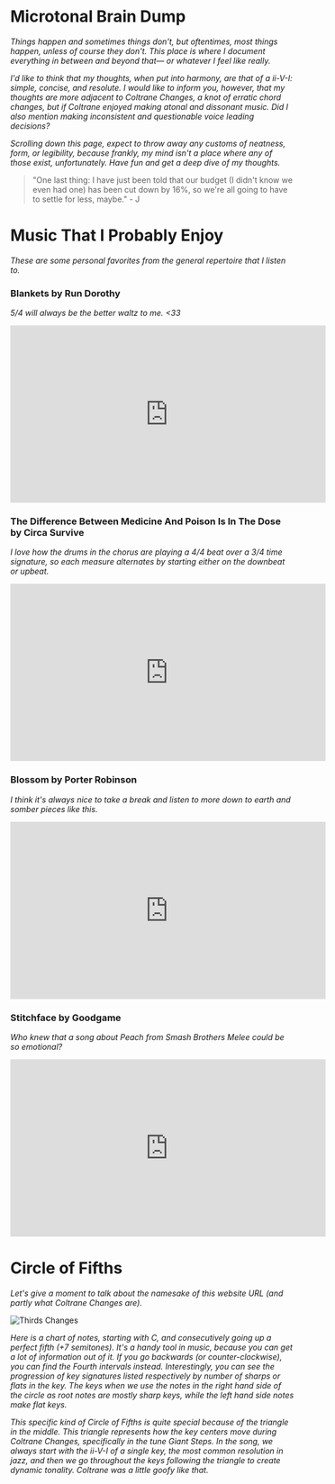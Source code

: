 
# Microtonal Brain Dump

*Things happen and sometimes things don't, but oftentimes, most things happen, unless of course they don't. This place is where I document everything in between and beyond that— or whatever I feel like really.*

*I'd like to think that my thoughts, when put into harmony, are that of a ii-V-I: simple, concise, and resolute. I would like to inform you, however, that my thoughts are more adjacent to Coltrane Changes, a knot of erratic chord changes, but if Coltrane enjoyed making atonal and dissonant music. Did I also mention making inconsistent and questionable voice leading decisions?*

*Scrolling down this page, expect to throw away any customs of neatness, form, or legibility, because frankly, my mind isn't a place where any of those exist, unfortunately. Have fun and get a deep dive of my thoughts.*

> "One last thing: I have just been told that our budget (I didn't know we even had one) has been cut down by 16%, so we're all going to have to settle for less, maybe." - J


# Music That I Probably Enjoy


*These are some personal favorites from the general repertoire that I listen to.*



### Blankets by Run Dorothy

*5/4 will always be the better waltz to me. <33*

<iframe width="560" height="315" src="https://www.youtube.com/embed/MAZ_rFtH4XI" title="YouTube video player" frameborder="0" allow="accelerometer; autoplay; clipboard-write; encrypted-media; gyroscope; picture-in-picture" allowfullscreen></iframe>

### The Difference Between Medicine And Poison Is In The Dose by Circa Survive

*I love how the drums in the chorus are playing a 4/4 beat over a 3/4 time signature, so each measure alternates by starting either on the downbeat or upbeat.*

<iframe width="560" height="315" src="https://www.youtube.com/embed/eap9LIJxpkg" title="YouTube video player" frameborder="0" allow="accelerometer; autoplay; clipboard-write; encrypted-media; gyroscope; picture-in-picture" allowfullscreen></iframe>

### Blossom by Porter Robinson

*I think it's always nice to take a break and listen to more down to earth and somber pieces like this.*

<iframe width="560" height="315" src="https://www.youtube.com/embed/CGsmf_g9kho" title="YouTube video player" frameborder="0" allow="accelerometer; autoplay; clipboard-write; encrypted-media; gyroscope; picture-in-picture" allowfullscreen></iframe>

### Stitchface by Goodgame

*Who knew that a song about Peach from Smash Brothers Melee could be so emotional?*

<iframe width="560" height="315" src="https://www.youtube.com/embed/-M-TA7wRvE0" title="YouTube video player" frameborder="0" allow="accelerometer; autoplay; clipboard-write; encrypted-media; gyroscope; picture-in-picture" allowfullscreen></iframe>



# Circle of Fifths

*Let's give a moment to talk about the namesake of this website URL (and partly what Coltrane Changes are).*

![Thirds Changes](https://upload.wikimedia.org/wikipedia/commons/4/45/Thirds_cycle.png)

*Here is a chart of notes, starting with C, and consecutively going up a perfect fifth (+7 semitones). It's a handy tool in music, because you can get a lot of information out of it. If you go backwards (or counter-clockwise), you can find the Fourth intervals instead. Interestingly, you can see the progression of key signatures listed respectively by number of sharps or flats in the key. The keys when we use the notes in the right hand side of the circle as root notes are mostly sharp keys, while the left hand side notes make flat keys.* 

*This specific kind of Circle of Fifths is quite special because of the triangle in the middle. This triangle represents how the key centers move during Coltrane Changes, specifically in the tune Giant Steps. In the song, we always start with the ii-V-I of a single key, the most common resolution in jazz, and then we go throughout the keys following the triangle to create dynamic tonality. Coltrane was a little goofy like that.*


